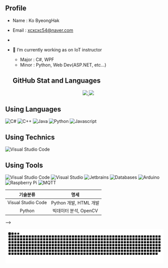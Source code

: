 
  ## Profile
  - Name : Ko ByeongHak
  - Email : xcxcxc54@naver.com
  - 
- 🔭 I’m currently working as on IoT instructor
    - Major : C#, WPF
    - Minor : Python, Web Dev(ASP.NET, etc...)
 
  ## GitHub Stat and Languages
  <!-- username 본인걸로 -->
  <p align='center'>
  <a href="https://github.com/znah54">
    <img src="https://github-readme-stats.vercel.app/api?username=znah54&theme=tokyonight&show_icons=true"/>
    <img src="https://github-readme-stats.vercel.app/api/top-langs/?username=znah54&theme=tokyonight&layout=compact"/>
  </a>
</p>

<!--
[![trophy](https://github-profile-trophy.vercel.app/?username=hugoMGSung&theme=onedark)](https://github.com/hugoMGSung)
-->

## Using Languages
<p align='left'>
    <img height="40" src="https://img.icons8.com/?size=100&id=55251&format=png&color=000000" title="C#">
    <img height="40" src="https://img.icons8.com/?size=100&id=55199&format=png&color=000000" title="C++">
    <img height="40" src="https://img.icons8.com/?size=100&id=Pd2x9GWu9ovX&format=png&color=000000" title="Java">
    <img height="40" src="https://img.icons8.com/?size=100&id=13441&format=png&color=000000" title="Python">
    <img height="40" src="https://img.icons8.com/?size=100&id=108784&format=png&color=000000" title="Javascript">
</p>

## Using Technics
<p align='left'>
  <img height="40" src="https://img.icons8.com/?size=100&id=9OGIyU8hrxW5&format=png&color=000000" title="Visual Studio Code">
</p>

## Using Tools
<p align='left'>
  <img height="40" src="https://img.icons8.com/?size=100&id=9OGIyU8hrxW5&format=png&color=000000" title="Visual Studio Code">
  <img height="40" src="https://img.icons8.com/?size=100&id=ezj3zaVtImPg&format=png&color=000000" title="Visual Studio">
  <img height="40" src="https://img.icons8.com/?size=100&id=jUw5rFZE2a5d&format=png&color=000000" title="Jetbrains">
  <img height="40" src="https://img.icons8.com/?size=100&id=NFQusZJ4neki&format=png&color=000000" title="Databases">
  
  <img height="40" src="https://img.icons8.com/?size=100&id=Of4lZV2lwBQI&format=png&color=000000" title="Arduino">
  <img height="40" src="https://img.icons8.com/?size=100&id=13443&format=png&color=000000" title="Raspberry Pi">
  <img height="40" src="https://mosquitto.org/stickers/mosquitto-mono.png" title="MQTT">
</p>

| 기술분류 | 명세 |
|:---:|:---:|
|Visual Studio Code|Python 개발, HTML 개발|
|Python| 빅데이터 분석, OpenCV |
-->

<img src="https://raw.githubusercontent.com/Platane/snk/output/github-contribution-grid-snake.svg" />

